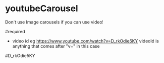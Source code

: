 # youtubeCarousel
Don't use Image carousels if you can use video!

#required
  - video id 
  eg https://www.youtube.com/watch?v=D_rkOdie5KY videoId is anything that comes after "v=" in this case 

#D_rkOdie5KY
